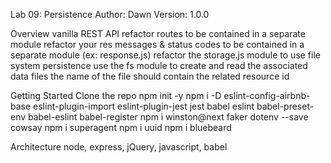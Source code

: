 Lab 09: Persistence
Author: Dawn Version: 1.0.0

Overview
vanilla REST API
refactor routes to be contained in a separate module
refactor your res messages & status codes to be contained in a separate module (ex: response.js)
refactor the storage.js module to use file system persistence
use the fs module to create and read the associated data files
the name of the file should contain the related resource id

Getting Started
Clone the repo
npm init -y
npm i -D eslint-config-airbnb-base eslint-plugin-import eslint-plugin-jest jest babel eslint babel-preset-env babel-eslint babel-register
npm i winston@next faker dotenv --save cowsay
npm i superagent
npm i uuid
npm i bluebeard


Architecture
node, express, jQuery, javascript, babel

